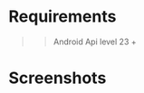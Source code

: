# Requirements

>>Android Api level 23 +

# Screenshots

[](https://i.imgur.com/PHA5CcT.png)

[](https://i.imgur.com/dg3X9x3.png)
